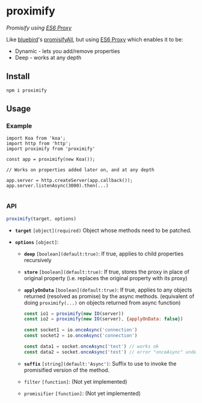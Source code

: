 # proximify

*Promisify using [ES6 Proxy]*

Like [bluebird]'s [promisifyAll], but using [ES6 Proxy] which enables it to be:

* Dynamic - lets you add/remove properties
* Deep - works at any depth

## Install
```
npm i proximify
```

## Usage

### Example

```
import Koa from 'koa';
import http from 'http';
import proximify from 'proximify'

const app = proximify(new Koa());

// Works on properties added later on, and at any depth

app.server = http.createServer(app.callback());
app.server.listenAsync(3000).then(...)


```

### API

```js
proximify(target, options)
```

* **`target`** `[object](required)` Object whose methods need to be patched.
* **`options`** `[object]`:

  * **`deep`** `[boolean](default:true)`: If true, applies to child properties recursively
  * **`store`** `[boolean](default:true)`: If true, stores the proxy in place of original property (i.e. replaces the original property with its proxy)
  * **`applyOnData`** `[boolean](default:true)`: If true, applies to any objects returned (resolved as promise) by the async methods. (equivalent of doing `proximify(...)` on objects returned from async function)

    ```js
    const io1 = proximify(new IO(server))
    const io2 = proximify(new IO(server), {applyOnData: false})

    const socket1 = io.onceAsync('connection')
    const socket2 = io.onceAsync('connection')

    const data1 = socket.onceAsync('test') // works ok
    const data2 = socket.onceAsync('test') // error "onceAsync" undefined
    ```



  * **`suffix`** `[string](default:'Async')`: Suffix to use to invoke the promisified version of the method.
  * `filter` `[function]`: (Not yet implemented)
  * `promisifier` `[function]`: (Not yet implemented)

[ES6 Proxy]: https://developer.mozilla.org/en/docs/Web/JavaScript/Reference/Global_Objects/Proxy
[bluebird]: http://bluebirdjs.com/
[promisifyAll]: http://bluebirdjs.com/docs/api/promise.promisifyall.html
